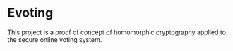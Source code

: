 # Evoting
This project is a proof of concept of homomorphic cryptography applied to the secure online voting system.
